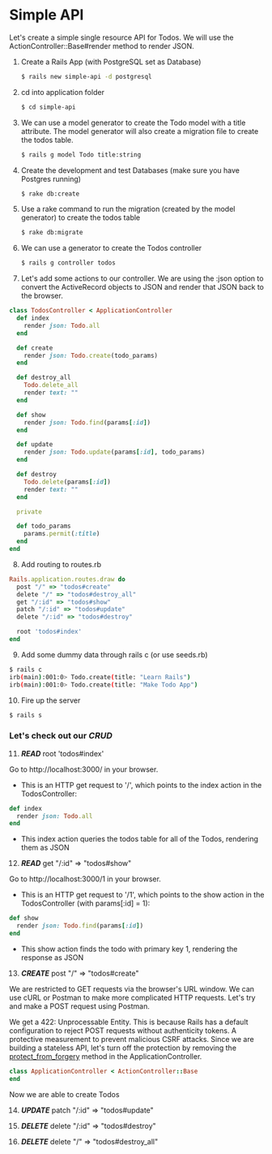 # Simple API

Let's create a simple single resource API for Todos. We will use the ActionController::Base#render method to render JSON.

1. Create a Rails App (with PostgreSQL set as Database)

    ```bash
    $ rails new simple-api -d postgresql
    ```
2. cd into application folder

    ```bash
    $ cd simple-api
    ```
3. We can use a model generator to create the Todo model with a title attribute. The model generator will also create a migration file to create the todos table.

    ```bash
    $ rails g model Todo title:string
    ```
4. Create the development and test Databases (make sure you have Postgres running)

    ```bash
    $ rake db:create
    ```
5. Use a rake command to run the migration (created by the model generator) to create the todos table

    ```bash
    $ rake db:migrate
    ```
6. We can use a generator to create the Todos controller

    ```bash
    $ rails g controller todos
    ```
7. Let's add some actions to our controller. We are using the :json option to convert the ActiveRecord objects to JSON and render that JSON back to the browser.

```ruby
class TodosController < ApplicationController
  def index
    render json: Todo.all
  end

  def create
    render json: Todo.create(todo_params)
  end

  def destroy_all
    Todo.delete_all
    render text: ""
  end

  def show
    render json: Todo.find(params[:id])
  end

  def update
    render json: Todo.update(params[:id], todo_params)
  end

  def destroy
    Todo.delete(params[:id])
    render text: ""
  end

  private

  def todo_params
    params.permit(:title)
  end
end
```

8. Add routing to routes.rb

```ruby
Rails.application.routes.draw do
  post "/" => "todos#create"
  delete "/" => "todos#destroy_all"
  get "/:id" => "todos#show"
  patch "/:id" => "todos#update"
  delete "/:id" => "todos#destroy"

  root 'todos#index'
end
```

9. Add some dummy data through rails c (or use seeds.rb)

```bash
$ rails c
irb(main):001:0> Todo.create(title: "Learn Rails")
irb(main):001:0> Todo.create(title: "Make Todo App")
```

10. Fire up the server

```bash
$ rails s
```

### Let's check out our ***CRUD***

11. ***READ*** root 'todos#index'

Go to http://localhost:3000/ in your browser.

* This is an HTTP get request to '/', which points to the index action in the TodosController:

```ruby
def index
  render json: Todo.all
end
```

* This index action queries the todos table for all of the Todos, rendering them as JSON

12. ***READ*** get "/:id" => "todos#show"

Go to http://localhost:3000/1 in your browser.

* This is an HTTP get request to '/1', which points to the show action in the TodosController (with params[:id] = 1):

```ruby
def show
  render json: Todo.find(params[:id])
end
```

* This show action finds the todo with primary key 1, rendering the response as JSON

13. ***CREATE*** post "/" => "todos#create"

We are restricted to GET requests via the browser's URL window. We can use cURL or Postman to make more complicated HTTP requests. Let's try and make a POST request using Postman.

We get a 422: Unprocessable Entity. This is because Rails has a default configuration to reject POST requests without authenticity tokens. A protective measurement to prevent malicious CSRF attacks. Since we are building a stateless API, let's turn off the protection by removing the [protect_from_forgery](http://api.rubyonrails.org/classes/ActionController/RequestForgeryProtection.html) method in the ApplicationController.

```ruby
class ApplicationController < ActionController::Base
end
```

Now we are able to create Todos

14. ***UPDATE*** patch "/:id" => "todos#update"

15. ***DELETE*** delete "/:id" => "todos#destroy"


16. ***DELETE*** delete "/" => "todos#destroy_all"
